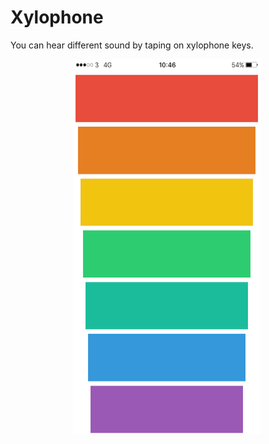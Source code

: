
# Xylophone

You can hear different sound by taping on xylophone keys.



<p float="left">
  
  <img src="https://github.com/prostiak/Swift/blob/master/img/Xylophone.png" width="300" height="600" hspace="100" />
  
</p>

